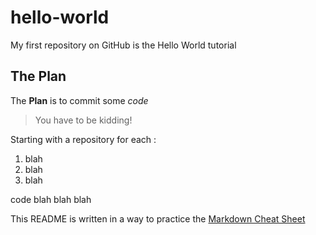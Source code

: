# hello-world
My first repository on GitHub is the Hello World tutorial

## The Plan

The **Plan** is to commit some *code*

> You have to be kidding!

Starting with a repository for each :

1. blah
2. blah
3. blah

code
blah blah blah

This README is written in a way to practice the [Markdown Cheat Sheet](https://www.markdownguide.org/cheat-sheet/)
